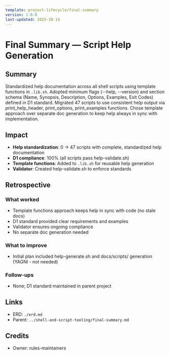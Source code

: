 ```yaml
---
template: project-lifecycle/final-summary
version: 1.0.0
last-updated: 2025-10-14
---
```


# Final Summary — Script Help Generation

## Summary

Standardized help documentation across all shell scripts using template functions in `.lib.sh`. Adopted minimum flags (--help, --version) and section schema (Name, Synopsis, Description, Options, Examples, Exit Codes) defined in D1 standard. Migrated 47 scripts to use consistent help output via print_help_header, print_options, print_examples functions. Chose template approach over separate doc generation to keep help always in sync with implementation.

## Impact

- **Help standardization**: 0 → 47 scripts with complete, standardized help documentation
- **D1 compliance**: 100% (all scripts pass help-validate.sh)
- **Template functions**: Added to `.lib.sh` for reusable help generation
- **Validator**: Created help-validate.sh to enforce standards

## Retrospective

### What worked

- Template functions approach keeps help in sync with code (no stale docs)
- D1 standard provided clear requirements and examples
- Validator ensures ongoing compliance
- No separate doc generation needed

### What to improve

- Initial plan included help-generate.sh and docs/scripts/ generation (YAGNI - not needed)

### Follow-ups

- None; D1 standard maintained in parent project

## Links

- ERD: `./erd.md`
- Parent: `../shell-and-script-tooling/final-summary.md`

## Credits

- Owner: rules-maintainers
